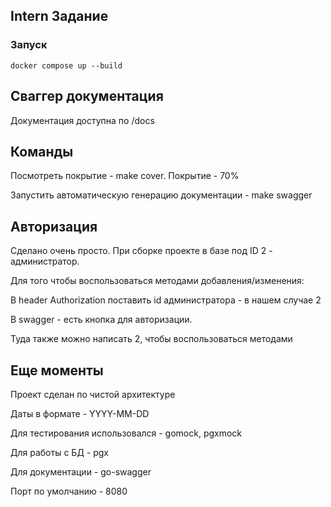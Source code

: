## Intern Задание

### Запуск
    docker compose up --build       

## Сваггер документация
Документация доступна по /docs

## Команды
Посмотреть покрытие - make cover. Покрытие - 70%

Запустить автоматическую генерацию документации - make swagger

## Авторизация
Сделано очень просто. При сборке проекте в базе под ID 2 - администратор.

Для того чтобы воспользоваться методами добавления/изменения:

В header Authorization поставить id администратора - в нашем случае 2

В swagger - есть кнопка для авторизации. 

Туда также можно написать 2, чтобы воспользоваться методами

## Еще моменты
Проект сделан по чистой архитектуре

Даты в формате - YYYY-MM-DD

Для тестирования использовался - gomock, pgxmock

Для работы с БД - pgx

Для документации - go-swagger

Порт по умолчанию - 8080